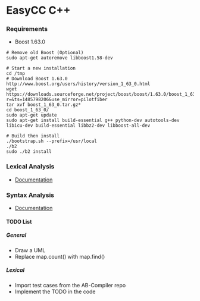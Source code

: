 EasyCC C++
============

### Requirements
* Boost 1.63.0
```
# Remove old Boost (Optional)
sudo apt-get autoremove libboost1.58-dev

# Start a new installation
cd /tmp
# Download Boost 1.63.0 http://www.boost.org/users/history/version_1_63_0.html
wget https://downloads.sourceforge.net/project/boost/boost/1.63.0/boost_1_63_0.tar.gz?r=&ts=1485798206&use_mirror=pilotfiber
tar xvf boost_1_63_0.tar.gz*
cd boost_1_63_0/
sudo apt-get update
sudo apt-get install build-essential g++ python-dev autotools-dev libicu-dev build-essential libbz2-dev libboost-all-dev

# Build then install
./bootstrap.sh --prefix=/usr/local
./b2
sudo ./b2 install
```

### Lexical Analysis
* <a href="https://github.com/amirbawab/EasyCC-CPP/tree/master/lexical">Documentation</a>

### Syntax Analysis
* <a href="https://github.com/amirbawab/EasyCC-CPP/tree/master/syntax">Documentation</a>

#### TODO List
##### General
* Draw a UML
* Replace map.count() with map.find()
##### Lexical
* Import test cases from the AB-Compiler repo
* Implement the TODO in the code